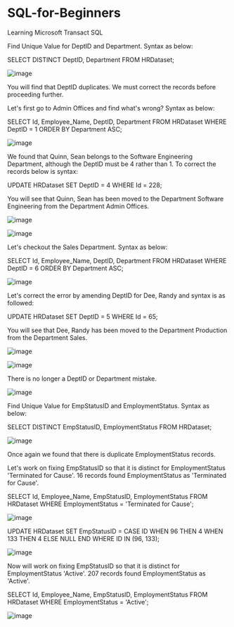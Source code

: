 # SQL-for-Beginners
Learning Microsoft Transact SQL

Find Unique Value for DeptID and Department. Syntax as below:

SELECT DISTINCT DeptID, Department FROM HRDataset;

![image](https://github.com/KamwaniAmit/SQL-for-Beginners/assets/142380910/e0299d09-6152-4358-ba2a-0bfb2764755b)

You will find that DeptID duplicates. We must correct the records before proceeding further.

Let's first go to Admin Offices and find what's wrong? Syntax as below:

SELECT Id, Employee_Name, DeptID, Department FROM HRDataset WHERE DeptID = 1 ORDER BY Department ASC;

![image](https://github.com/KamwaniAmit/SQL-for-Beginners/assets/142380910/638a3490-e9ba-4eef-98b6-139e52c10f93)

We found that Quinn, Sean belongs to the Software Engineering Department, although the DeptID must be 4 rather than 1. To correct the records below is syntax:

UPDATE HRDataset SET DeptID = 4 WHERE Id = 228;

You will see that Quinn, Sean has been moved to the Department Software Engineering from the Department Admin Offices.

![image](https://github.com/KamwaniAmit/SQL-for-Beginners/assets/142380910/b4b82a0d-c33a-479f-b74a-a0d1c40acc3d)

![image](https://github.com/KamwaniAmit/SQL-for-Beginners/assets/142380910/227c6fcd-932d-4bca-867b-966e7c39397d)

Let's checkout the Sales Department. Syntax as below:

SELECT Id, Employee_Name, DeptID, Department FROM HRDataset WHERE DeptID = 6 ORDER BY Department ASC;

![image](https://github.com/KamwaniAmit/SQL-for-Beginners/assets/142380910/8f28a49b-0935-4fa6-bd80-f06cc1227953)

Let's correct the error by amending DeptID for Dee, Randy and syntax is as followed:

UPDATE HRDataset SET DeptID = 5 WHERE Id = 65;

You will see that Dee, Randy has been moved to the Department Production from the Department Sales.

![image](https://github.com/KamwaniAmit/SQL-for-Beginners/assets/142380910/1f7c10af-270c-43a7-b29a-7e3d6071eef8)

![image](https://github.com/KamwaniAmit/SQL-for-Beginners/assets/142380910/8d51518a-a1c2-4b7e-927f-2ed2bc08bc01)

There is no longer a DeptID or Department mistake.

![image](https://github.com/KamwaniAmit/SQL-for-Beginners/assets/142380910/a3883d4e-f0e9-4791-baa9-e83c3f3fa8b1)

Find Unique Value for EmpStatusID and EmploymentStatus. Syntax as below:

SELECT DISTINCT EmpStatusID, EmploymentStatus FROM HRDataset;

![image](https://github.com/KamwaniAmit/SQL-for-Beginners/assets/142380910/143d7dfc-d646-4306-ba81-a293daf3bdbb)

Once again we found that there is duplicate EmploymentStatus records.

Let's work on fixing EmpStatusID so that it is distinct for EmploymentStatus 'Terminated for Cause'. 16 records found EmploymentStatus as 'Terminated for Cause'.

SELECT Id, Employee_Name, EmpStatusID, EmploymentStatus FROM HRDataset WHERE EmploymentStatus = 'Terminated for Cause';

![image](https://github.com/KamwaniAmit/SQL-for-Beginners/assets/142380910/cec04fe7-8eb5-4203-8065-7d578cab3b75)

UPDATE HRDataset SET EmpStatusID = 
CASE ID
WHEN 96 THEN 4
WHEN 133 THEN 4
ELSE NULL
END
WHERE ID IN (96, 133);

![image](https://github.com/KamwaniAmit/SQL-for-Beginners/assets/142380910/b53da1d7-2a1f-4127-9f6a-96ce9a3add49)

Now will work on fixing EmpStatusID so that it is distinct for EmploymentStatus 'Active'. 207 records found EmploymentStatus as 'Active'.

SELECT Id, Employee_Name, EmpStatusID, EmploymentStatus FROM HRDataset WHERE EmploymentStatus = 'Active';

![image](https://github.com/KamwaniAmit/SQL-for-Beginners/assets/142380910/83074ca6-2646-4e6f-819d-bc1501ec376c)
